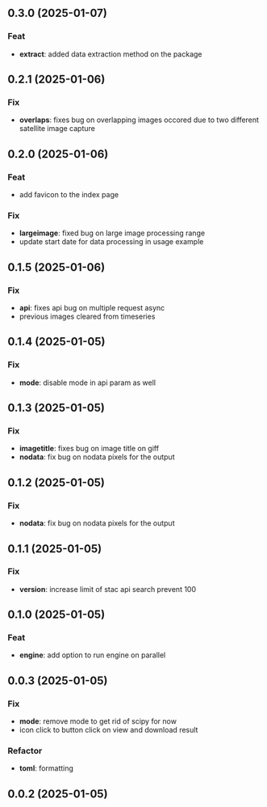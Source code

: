 ## 0.3.0 (2025-01-07)

### Feat

- **extract**: added data extraction method on the package

## 0.2.1 (2025-01-06)

### Fix

- **overlaps**: fixes bug on overlapping images occored due to two different satellite image capture

## 0.2.0 (2025-01-06)

### Feat

- add favicon to the index page

### Fix

- **largeimage**: fixed bug on large image processing range
- update start date for data processing in usage example

## 0.1.5 (2025-01-06)

### Fix

- **api**: fixes api bug on multiple request async
- previous images cleared from timeseries

## 0.1.4 (2025-01-05)

### Fix

- **mode**: disable mode in api param as well

## 0.1.3 (2025-01-05)

### Fix

- **imagetitle**: fixes bug on image title on giff
- **nodata**: fix bug on nodata pixels for the output

## 0.1.2 (2025-01-05)

### Fix

- **nodata**: fix bug on nodata pixels for the output

## 0.1.1 (2025-01-05)

### Fix

- **version**: increase limit of stac api search prevent 100

## 0.1.0 (2025-01-05)

### Feat

- **engine**: add option to run engine on parallel

## 0.0.3 (2025-01-05)

### Fix

- **mode**: remove mode to get rid of scipy for now
- icon click to button click on view and download result

### Refactor

- **toml**: formatting

## 0.0.2 (2025-01-05)
